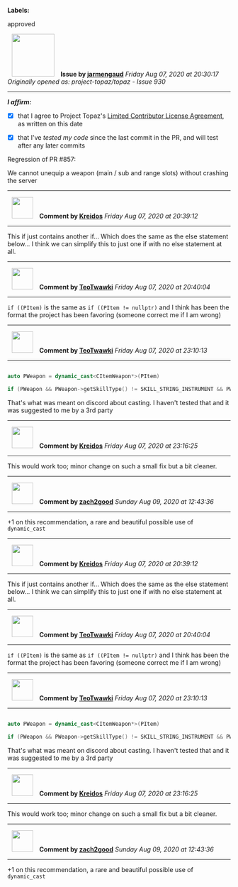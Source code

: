 **Labels:**

approved



<a href="https://github.com/jarmengaud"><img src="https://avatars3.githubusercontent.com/u/52013132?v=4" width="96" height="96" hspace="10"></img></a> **Issue by [jarmengaud](https://github.com/jarmengaud)**
_Friday Aug 07, 2020 at 20:30:17_
_Originally opened as: project-topaz/topaz - Issue 930_

----

<!-- place 'x' mark between square [] brackets to affirm: -->
**_I affirm:_**
- [x] that I agree to Project Topaz's [Limited Contributor License Agreement](http://project-topaz.com/blob/release/CONTRIBUTOR_AGREEMENT.md), as written on this date
- [x] that I've _tested my code_ since the last commit in the PR, and will test after any later commits

Regression of PR #857:
We cannot unequip a weapon (main / sub and range slots) without crashing the server



----
<a href="https://github.com/Kreidos"><img src="https://avatars0.githubusercontent.com/u/12466395?v=4" width="48" height="48" hspace="10"></img></a> **Comment by [Kreidos](https://github.com/Kreidos)**
_Friday Aug 07, 2020 at 20:39:12_

----

This if just contains another if... Which does the same as the else statement below... I think we can simplify this to just one if with no else statement at all.


----
<a href="https://github.com/TeoTwawki"><img src="https://avatars0.githubusercontent.com/u/6871475?v=4" width="48" height="48" hspace="10"></img></a> **Comment by [TeoTwawki](https://github.com/TeoTwawki)**
_Friday Aug 07, 2020 at 20:40:04_

----

`if ((PItem)` is the same as `if ((PItem != nullptr)` and I think has been the format the project has been favoring (someone correct me if I am wrong)


----
<a href="https://github.com/TeoTwawki"><img src="https://avatars0.githubusercontent.com/u/6871475?v=4" width="48" height="48" hspace="10"></img></a> **Comment by [TeoTwawki](https://github.com/TeoTwawki)**
_Friday Aug 07, 2020 at 23:10:13_

----

```c++
auto PWeapon = dynamic_cast<CItemWeapon*>(PItem)
if (PWeapon && PWeapon->getSkillType() != SKILL_STRING_INSTRUMENT && PWeapon->getSkillType() != SKILL_WIND_INSTRUMENT)
```
That's what was meant on discord about casting. I haven't tested that and it was suggested to me by a 3rd party


----
<a href="https://github.com/Kreidos"><img src="https://avatars0.githubusercontent.com/u/12466395?v=4" width="48" height="48" hspace="10"></img></a> **Comment by [Kreidos](https://github.com/Kreidos)**
_Friday Aug 07, 2020 at 23:16:25_

----

This would work too; minor change on such a small fix but a bit cleaner.


----
<a href="https://github.com/zach2good"><img src="https://avatars3.githubusercontent.com/u/1389729?v=4" width="48" height="48" hspace="10"></img></a> **Comment by [zach2good](https://github.com/zach2good)**
_Sunday Aug 09, 2020 at 12:43:36_

----

+1 on this recommendation, a rare and beautiful possible use of `dynamic_cast`


----
<a href="https://github.com/Kreidos"><img src="https://avatars0.githubusercontent.com/u/12466395?v=4" width="48" height="48" hspace="10"></img></a> **Comment by [Kreidos](https://github.com/Kreidos)**
_Friday Aug 07, 2020 at 20:39:12_

----

This if just contains another if... Which does the same as the else statement below... I think we can simplify this to just one if with no else statement at all.


----
<a href="https://github.com/TeoTwawki"><img src="https://avatars0.githubusercontent.com/u/6871475?v=4" width="48" height="48" hspace="10"></img></a> **Comment by [TeoTwawki](https://github.com/TeoTwawki)**
_Friday Aug 07, 2020 at 20:40:04_

----

`if ((PItem)` is the same as `if ((PItem != nullptr)` and I think has been the format the project has been favoring (someone correct me if I am wrong)


----
<a href="https://github.com/TeoTwawki"><img src="https://avatars0.githubusercontent.com/u/6871475?v=4" width="48" height="48" hspace="10"></img></a> **Comment by [TeoTwawki](https://github.com/TeoTwawki)**
_Friday Aug 07, 2020 at 23:10:13_

----

```c++
auto PWeapon = dynamic_cast<CItemWeapon*>(PItem)
if (PWeapon && PWeapon->getSkillType() != SKILL_STRING_INSTRUMENT && PWeapon->getSkillType() != SKILL_WIND_INSTRUMENT)
```
That's what was meant on discord about casting. I haven't tested that and it was suggested to me by a 3rd party


----
<a href="https://github.com/Kreidos"><img src="https://avatars0.githubusercontent.com/u/12466395?v=4" width="48" height="48" hspace="10"></img></a> **Comment by [Kreidos](https://github.com/Kreidos)**
_Friday Aug 07, 2020 at 23:16:25_

----

This would work too; minor change on such a small fix but a bit cleaner.


----
<a href="https://github.com/zach2good"><img src="https://avatars3.githubusercontent.com/u/1389729?v=4" width="48" height="48" hspace="10"></img></a> **Comment by [zach2good](https://github.com/zach2good)**
_Sunday Aug 09, 2020 at 12:43:36_

----

+1 on this recommendation, a rare and beautiful possible use of `dynamic_cast`
